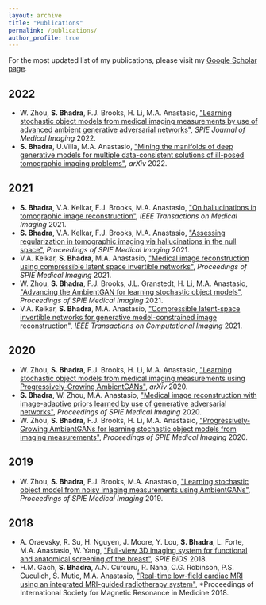 ```yaml
---
layout: archive
title: "Publications"
permalink: /publications/
author_profile: true
---
```


For the most updated list of my publications, please visit my [Google Scholar page](https://scholar.google.com/citations?user=vZQlZNwAAAAJ&hl=en).

## 2022
- W. Zhou, **S. Bhadra**, F.J. Brooks, H. Li, M.A. Anastasio, ["Learning stochastic object models from medical imaging measurements by use of advanced ambient generative adversarial networks"](http://dx.doi.org/10.1117/1.JMI.9.1.015503), *SPIE Journal of Medical Imaging* 2022.
- **S. Bhadra**, U.Villa, M.A. Anastasio, ["Mining the manifolds of deep generative models for multiple data-consistent solutions of ill-posed tomographic imaging problems"](https://arxiv.org/pdf/2202.05311.pdf), *arXiv* 2022.

## 2021
- **S. Bhadra**, V.A. Kelkar, F.J. Brooks, M.A. Anastasio, ["On hallucinations in tomographic image reconstruction"](https://ieeexplore.ieee.org/stamp/stamp.jsp?tp=&arnumber=9424044), *IEEE Transactions on Medical Imaging* 2021.
- **S. Bhadra**, V.A. Kelkar, F.J. Brooks, M.A. Anastasio, ["Assessing regularization in tomographic imaging via hallucinations in the null space"](https://www.spiedigitallibrary.org/conference-proceedings-of-spie/11599/115990N/Assessing-regularization-in-tomographic-imaging-via-hallucinations-in-the-null/10.1117/12.2581316.short?SSO=1), *Proceedings of SPIE Medical Imaging* 2021.
- V.A. Kelkar, **S. Bhadra**, M.A. Anastasio, ["Medical image reconstruction using compressible latent space invertible networks"](https://www.spiedigitallibrary.org/conference-proceedings-of-spie/11595/115951S/Medical-image-reconstruction-using-compressible-latent-space-invertible-networks/10.1117/12.2581295.short), *Proceedings of SPIE Medical Imaging* 2021.
- W. Zhou, **S. Bhadra**, F.J. Brooks, J.L. Granstedt, H. Li, M.A. Anastasio, ["Advancing the AmbientGAN for learning stochastic object models"](https://arxiv.org/pdf/2102.00281.pdf), *Proceedings of SPIE Medical Imaging* 2021.
- V.A. Kelkar, **S. Bhadra**, M.A. Anastasio, ["Compressible latent-space invertible networks for generative model-constrained image reconstruction"](https://arxiv.org/pdf/2007.02462.pdf), *IEEE Transactions on Computational Imaging* 2021.

## 2020
- W. Zhou, **S. Bhadra**, F.J. Brooks, H. Li, M.A. Anastasio, ["Learning stochastic object models from medical imaging measurements using Progressively-Growing AmbientGANs"](https://arxiv.org/pdf/2006.00033.pdf), *arXiv* 2020.
- **S. Bhadra**, W. Zhou, M.A. Anastasio, ["Medical image reconstruction with image-adaptive priors learned by use of generative adversarial networks"](https://arxiv.org/pdf/2001.10830.pdf), *Proceedings of SPIE Medical Imaging* 2020.
- W. Zhou, **S. Bhadra**, F.J. Brooks, H. Li, M.A. Anastasio, ["Progressively-Growing AmbientGANs for learning stochastic object models from imaging measurements"](https://arxiv.org/pdf/2001.09523.pdf), *Proceedings of SPIE Medical Imaging* 2020.

## 2019
- W. Zhou, **S. Bhadra**, F.J. Brooks, M.A. Anastasio, ["Learning stochastic object model from noisy imaging measurements using AmbientGANs"](https://www.spiedigitallibrary.org/conference-proceedings-of-spie/10952/109520M/Learning-stochastic-object-model-from-noisy-imaging-measurements-using-AmbientGANs/10.1117/12.2512633.short), *Proceedings of SPIE Medical Imaging* 2019.

## 2018
- A. Oraevsky, R. Su, H. Nguyen, J. Moore, Y. Lou, **S. Bhadra**, L. Forte, M.A. Anastasio, W. Yang, ["Full-view 3D imaging system for functional and anatomical screening of the breast"](https://www.researchgate.net/profile/Yang-Lou-3/publication/324465214_Full-view_3D_imaging_system_for_functional_and_anatomical_screening_of_the_breast/links/5b6dd0cb299bf14c6d98c1b8/Full-view-3D-imaging-system-for-functional-and-anatomical-screening-of-the-breast.pdf), *SPIE BiOS* 2018.
- H.M. Gach, **S. Bhadra**, A.N. Curcuru, R. Nana, C.G. Robinson, P.S. Cuculich, S. Mutic, M.A. Anastasio, ["Real-time low-field cardiac MRI using an integrated MRI-guided radiotherapy system"](https://index.mirasmart.com/ISMRM2018/PDFfiles/2999.html), *Proceedings of International Society for Magnetic Resonance in Medicine 2018.

